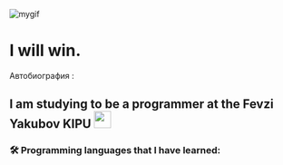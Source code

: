 ![mygif](https://gifs.obs.ru-moscow-1.hc.sbercloud.ru/df393f61366e8280393dd079fbf8e0e0e05c634c597c28a1bb22b2c3de153203.gif)
<h1>
   I will win.
</h1>

Автобиография :

I am studying to be a programmer at the Fevzi Yakubov KIPU <img src="https://media.giphy.com/media/WUlplcMpOCEmTGBtBW/giphy.gif" width="30"> 
---

### :hammer_and_wrench: Programming languages that I have learned:
<div>
  <p> </p>
  </div>



